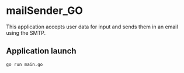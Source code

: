 # mailSender_GO

This application accepts user data for input and sends them in an email using the SMTP.

## Application launch
```
go run main.go
```
